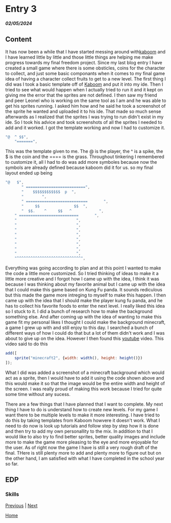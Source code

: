 # Entry 3
##### 02/05/2024

## Content

It has now been a while that I have started messing around with[kaboom](https://kaboomjs.com/) and I have learned little by little and those little things are helping me make progress towards my final freedom project. Since my last blog entry I have created a small game where there is some obsticles, coins for the character to collect, and just some basic componants when it comes to my final game idea of having a character collect fruits to get to a new level.
The first thing I did was I took a basic template off of [Kaboom](https://kaboomjs.com/play?example=level) and put it into my ide. Then I tried to see what would happen when I actually tried to run it and it kept on giving me the error that the sprites are not defined. I then saw my friend and peer Leonel who is working on the same tool as I am and he was able to get his sprites running. I asked him how and he said he took a screenshot of the sprite he wanted and uploaded it to his ide. That made so much sense afterwards as I realized that the sprites I was trying to run didn't exist in my ide. So I took his advice and took screenshots of all the sprites I needed to add and it worked. I got the template working and now I had to customize it.
```js
"@  ^ $$",
	"=======",
```
This was the template given to me. The @ is the player, the ^ is a spike, the $ is the coin and the ==== is the grass. Throughout tinkering I remembered to customize it, all I had to do was add more symboles because now the symbols are already defined because kaboom did it for us. so my final layout ended up being

```js
"@   $",
	   " ==========================",
	   "    $$$$$$$$$$$$  p  ",
	   "        ",
	   " ===========================       ",
	   "     $$               $$  ",
	   "  $$.    ^     $$   ^            ",
	" ==========================       ",
	"                          ",
	"                          ",
	"                          ",
	"                          ",
	"                          ",
	"                          ",
	"                          ",
	"                          ",
	"^^^^^^^^^^^^^^^^^^^^^^^^^^^^",
```
Everything was going according to plan and at this point I wanted to make the code a little more customized. So I tried thinking of ideas to make it a little more creative and I forgot how I came up with the idea, I think it was because I was thinking about my favorite animal but I came up with the idea that I could make this game based on Kung Fu panda. It sounds rediculous but this made the game more intreging to myself to make this happen. I then came up with the idea that I should make the player kung fu panda, and he has to collect his favorite foods to enter the next level. I really liked this idea so I stuck to it. I did a bunch of research how to make the background something else. And after coming up with the idea of wanting to make this game fit my personal likes I thought I could make the background minecraft, a game I grew up with and still enjoy to this day. I searched a bunch of different ways of how I could do that but a lot of them didn't work and I was about to give up on the idea. However I then found this [youtube](https://www.youtube.com/watch?v=hgReGsh5xVU) video. This video said to do this

```js
add([
	sprite("minecraft2", {width: width(), height: height()})
]);
```
What I did was added a screenshot of a minecraft background which would act as a sprite, then I would have to add it using the code shown above and this would make it so that the image would be the entire width and height of the screen. I was really proud of making this work because I tried for quite some time without any sucess.

There are a few things that I have planned that I want to complete. My next thing I have to do is understand how to create new levels. For my game I want there to be multiple levels to make it more interesting. I have tried to do this by taking templates from Kaboom howvere it doesn't work. What I need to do now is look up tutorials and follow step by step how it is done and then try to add my own personallity to the mix. In addition to that I would like to also try to find better sprites, better quality images and include more to make the game more pleasing to the eye and more enjoyable for the user. As of right now the game I have is still a very rough draft of the final. THere is still plenty more to add and plenty more to figure out but on the other hand, I am satisfied with what I have completed in the school year so far.

## EDP



### Skills



[Previous](entry02.md) | [Next](entry04.md)

[Home](../README.md)